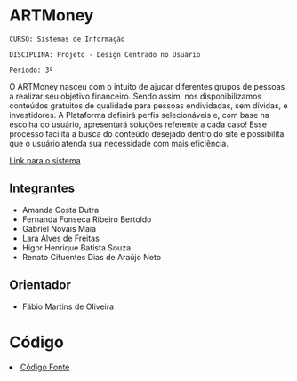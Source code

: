 # ARTMoney

`CURSO: Sistemas de Informação`

`DISCIPLINA: Projeto - Design Centrado no Usuário`

`Período: 3º`

O ARTMoney nasceu com o intuito de ajudar diferentes grupos de pessoas a realizar seu objetivo financeiro. Sendo assim, nos disponibilizamos conteúdos gratuitos de qualidade para pessoas endividadas, sem dívidas, e investidores. A Plataforma definirá perfis selecionáveis e, com base na escolha do usuário, apresentará soluções referente a cada caso! Esse processo facilita a busca do conteúdo desejado dentro do site e possibilita que o usuário atenda sua necessidade com mais eficiência.

[Link para o sistema](https://icei-puc-minas-pmv-si.github.io/TemplateHTML/src/index.html)


## Integrantes

* Amanda Costa Dutra
* Fernanda Fonseca Ribeiro Bertoldo
* Gabriel Novais Maia
* Lara Alves de Freitas
* Higor Henrique Batista Souza
* Renato Cifuentes Dias de Araújo Neto


## Orientador

* Fábio Martins de Oliveira

# Código

<li><a href="./src"> Código Fonte</a></li>

